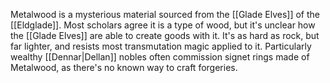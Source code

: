 Metalwood is a mysterious material sourced from the [[Glade Elves]] of the [[Eldglade]]. Most scholars agree it is a type of wood, but it's unclear how the [[Glade Elves]] are able to create goods with it. It's as hard as rock, but far lighter, and resists most transmutation magic applied to it. Particularly wealthy [[Dennar|Dellan]] nobles often commission signet rings made of Metalwood, as there's no known way to craft forgeries.